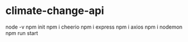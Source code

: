 # climate-change-api

node -v
npm init 
npm i cheerio
npm i express
npm i axios
npm i nodemon
npm run start 